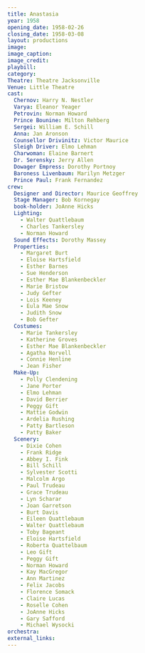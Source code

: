```yaml
---
title: Anastasia
year: 1958
opening_date: 1958-02-26
closing_date: 1958-03-08
layout: productions
image:
image_caption:
image_credit:
playbill: 
category: 
Theatre: Theatre Jacksonville
Venue: Little Theatre
cast:
  Chernov: Harry N. Nestler
  Varya: Eleanor Yeager
  Petrovin: Norman Howard
  Prince Bounine: Milton Rehberg
  Sergei: William E. Schill
  Anna: Jan Aronson
  Counsellor Drivinitz: Victor Maurice
  Sleigh Driver: Elmo Lehman
  Charwoman: Elaine Barnert
  Dr. Serensky: Jerry Allen
  Dowager Empress: Dorothy Portnoy
  Baroness Livenbaum: Marilyn Metzger
  Prince Paul: Frank Fernandez
crew:
  Designer and Director: Maurice Geoffrey
  Stage Manager: Bob Kornegay
  book-holder: JoAnne Hicks
  Lighting:
    - Walter Quattlebaum
    - Charles Tankersley
    - Norman Howard
  Sound Effects: Dorothy Massey
  Properties:
    - Margaret Burt
    - Eloise Hartsfield
    - Esther Barnes
    - Sue Henderson
    - Esther Mae Blankenbeckler
    - Marie Bristow
    - Judy Gefter
    - Lois Keeney
    - Eula Mae Snow
    - Judith Snow
    - Bob Gefter
  Costumes:
    - Marie Tankersley
    - Katherine Groves
    - Esther Mae Blankenbeckler
    - Agatha Norvell
    - Connie Henline
    - Jean Fisher
  Make-Up:
    - Polly Clendening
    - Jane Porter
    - Elmo Lehman
    - David Berrier
    - Peggy Gift
    - Mattie Godwin
    - Ardelia Rushing
    - Patty Bartleson
    - Patty Baker
  Scenery:
    - Dixie Cohen
    - Frank Ridge
    - Abbey I. Fink
    - Bill Schill
    - Sylvester Scotti
    - Malcolm Argo
    - Paul Trudeau
    - Grace Trudeau
    - Lyn Scharar
    - Joan Garretson
    - Burt Davis
    - Eileen Quattlebaum
    - Walter Quattlebaum
    - Toby Bageant
    - Eloise Hartsfield
    - Roberta Quattelbaum
    - Leo Gift
    - Peggy Gift
    - Norman Howard
    - Kay MacGregor
    - Ann Martinez
    - Felix Jacobs
    - Florence Somack
    - Claire Lucas
    - Roselle Cohen
    - JoAnne Hicks
    - Gary Safford
    - Michael Wysocki
orchestra:
external_links:
---
```


